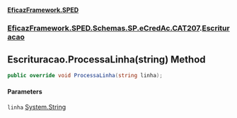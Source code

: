 #### [EficazFramework.SPED](EficazFrameworkSPED.md 'EficazFramework SPED')
### [EficazFramework.SPED.Schemas.SP.eCredAc.CAT207](EficazFramework.SPED.Schemas.SP.eCredAc.CAT207.md 'EficazFramework.SPED.Schemas.SP.eCredAc.CAT207').[Escrituracao](EficazFramework.SPED.Schemas.SP.eCredAc.CAT207/Escrituracao.md 'EficazFramework.SPED.Schemas.SP.eCredAc.CAT207.Escrituracao')

## Escrituracao.ProcessaLinha(string) Method

```csharp
public override void ProcessaLinha(string linha);
```
#### Parameters

<a name='EficazFramework.SPED.Schemas.SP.eCredAc.CAT207.Escrituracao.ProcessaLinha(string).linha'></a>

`linha` [System.String](https://docs.microsoft.com/en-us/dotnet/api/System.String 'System.String')